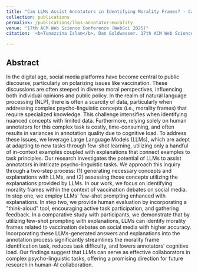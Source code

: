 ```yaml
---
title: "Can LLMs Assist Annotators in Identifying Morality Frames? - Case Study on Vaccination Debate on Social Media"
collection: publications
permalink: /publications/llms-annotator-morality
venue: "17th ACM Web Science Conference (WebSci 2025)"
citation: '<b>Tunazzina Islam</b>, Dan Goldwasser. 17th ACM Web Science Conference <a href="https://www.websci25.org/">(WebSci 2025)</a>.'

---
```

<!--- [[arXiv]](https://arxiv.org/pdf/2404.10259.pdf) -->

## Abstract
In the digital age, social media platforms have become central to public discourse, particularly on polarizing issues like vaccination. These discussions are often steeped in diverse moral perspectives, influencing both individual opinions and public policy. In the realm of natural language processing (NLP), there is often a scarcity of data, particularly when addressing complex psycho-linguistic concepts (i.e., morality frames) that require specialized knowledge. This challenge intensifies when identifying nuanced concepts with limited data. Furthermore, relying solely on human annotators for this complex task is costly, time-consuming, and often results in variances in annotation quality due to cognitive load. To address these issues, we leverage Large Language Models (LLMs), which are adept at adapting to new tasks through few-shot learning, utilizing only a handful of in-context examples coupled with explanations that connect examples to task principles. Our research investigates the potential of LLMs to assist annotators in intricate psycho-linguistic tasks. We approach this inquiry through a two-step process: (1) generating necessary concepts and explanations with LLMs, and (2) assessing those concepts utilizing the explanations provided by LLMs. In our work, we focus on identifying morality frames within the context of vaccination debates on social media. In step one, we employ LLMs' few-shot prompting enhanced with explanations. In step two, we provide human evaluation by incorporating a "think-aloud" tool, encouraging active task participation, and gathering feedback. 
In a comparative study with participants, we demonstrate that by utilizing few-shot prompting with explanations, LLMs can identify morality frames related to vaccination debates on social media with higher accuracy. Incorporating these LLMs-generated answers and explanations into the annotation process significantly streamlines the morality frame identification task, reduces task difficulty, and lowers annotators' cognitive load. 
Our findings suggest that LLMs can serve as effective collaborators in complex psycho-linguistic tasks, offering a promising direction for future research in human-AI collaboration.
